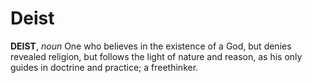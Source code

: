 # Deist

**DEIST**, _noun_ One who believes in the existence of a God, but denies revealed religion, but follows the light of nature and reason, as his only guides in doctrine and practice; a freethinker.